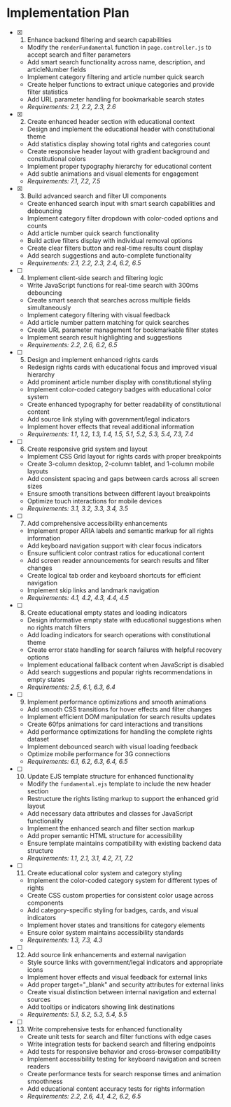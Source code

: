# Implementation Plan

- [x]   1. Enhance backend filtering and search capabilities

    - Modify the `renderFundamental` function in `page.controller.js` to accept search and filter parameters
    - Add smart search functionality across name, description, and articleNumber fields
    - Implement category filtering and article number quick search
    - Create helper functions to extract unique categories and provide filter statistics
    - Add URL parameter handling for bookmarkable search states
    - _Requirements: 2.1, 2.2, 2.3, 2.6_

- [x]   2. Create enhanced header section with educational context

    - Design and implement the educational header with constitutional theme
    - Add statistics display showing total rights and categories count
    - Create responsive header layout with gradient background and constitutional colors
    - Implement proper typography hierarchy for educational content
    - Add subtle animations and visual elements for engagement
    - _Requirements: 7.1, 7.2, 7.5_

- [x]   3. Build advanced search and filter UI components


    - Create enhanced search input with smart search capabilities and debouncing
    - Implement category filter dropdown with color-coded options and counts
    - Add article number quick search functionality
    - Build active filters display with individual removal options
    - Create clear filters button and real-time results count display
    - Add search suggestions and auto-complete functionality
    - _Requirements: 2.1, 2.2, 2.3, 2.4, 6.2, 6.5_

- [ ]   4. Implement client-side search and filtering logic

    - Write JavaScript functions for real-time search with 300ms debouncing
    - Create smart search that searches across multiple fields simultaneously
    - Implement category filtering with visual feedback
    - Add article number pattern matching for quick searches
    - Create URL parameter management for bookmarkable filter states
    - Implement search result highlighting and suggestions
    - _Requirements: 2.2, 2.6, 6.2, 6.5_

- [ ]   5. Design and implement enhanced rights cards

    - Redesign rights cards with educational focus and improved visual hierarchy
    - Add prominent article number display with constitutional styling
    - Implement color-coded category badges with educational color system
    - Create enhanced typography for better readability of constitutional content
    - Add source link styling with government/legal indicators
    - Implement hover effects that reveal additional information
    - _Requirements: 1.1, 1.2, 1.3, 1.4, 1.5, 5.1, 5.2, 5.3, 5.4, 7.3, 7.4_

- [ ]   6. Create responsive grid system and layout

    - Implement CSS Grid layout for rights cards with proper breakpoints
    - Create 3-column desktop, 2-column tablet, and 1-column mobile layouts
    - Add consistent spacing and gaps between cards across all screen sizes
    - Ensure smooth transitions between different layout breakpoints
    - Optimize touch interactions for mobile devices
    - _Requirements: 3.1, 3.2, 3.3, 3.4, 3.5_

- [ ]   7. Add comprehensive accessibility enhancements

    - Implement proper ARIA labels and semantic markup for all rights information
    - Add keyboard navigation support with clear focus indicators
    - Ensure sufficient color contrast ratios for educational content
    - Add screen reader announcements for search results and filter changes
    - Create logical tab order and keyboard shortcuts for efficient navigation
    - Implement skip links and landmark navigation
    - _Requirements: 4.1, 4.2, 4.3, 4.4, 4.5_

- [ ]   8. Create educational empty states and loading indicators

    - Design informative empty state with educational suggestions when no rights match filters
    - Add loading indicators for search operations with constitutional theme
    - Create error state handling for search failures with helpful recovery options
    - Implement educational fallback content when JavaScript is disabled
    - Add search suggestions and popular rights recommendations in empty states
    - _Requirements: 2.5, 6.1, 6.3, 6.4_

- [ ]   9. Implement performance optimizations and smooth animations

    - Add smooth CSS transitions for hover effects and filter changes
    - Implement efficient DOM manipulation for search results updates
    - Create 60fps animations for card interactions and transitions
    - Add performance optimizations for handling the complete rights dataset
    - Implement debounced search with visual loading feedback
    - Optimize mobile performance for 3G connections
    - _Requirements: 6.1, 6.2, 6.3, 6.4, 6.5_

- [ ]   10. Update EJS template structure for enhanced functionality

    - Modify the `fundamental.ejs` template to include the new header section
    - Restructure the rights listing markup to support the enhanced grid layout
    - Add necessary data attributes and classes for JavaScript functionality
    - Implement the enhanced search and filter section markup
    - Add proper semantic HTML structure for accessibility
    - Ensure template maintains compatibility with existing backend data structure
    - _Requirements: 1.1, 2.1, 3.1, 4.2, 7.1, 7.2_

- [ ]   11. Create educational color system and category styling

    - Implement the color-coded category system for different types of rights
    - Create CSS custom properties for consistent color usage across components
    - Add category-specific styling for badges, cards, and visual indicators
    - Implement hover states and transitions for category elements
    - Ensure color system maintains accessibility standards
    - _Requirements: 1.3, 7.3, 4.3_

- [ ]   12. Add source link enhancements and external navigation

    - Style source links with government/legal indicators and appropriate icons
    - Implement hover effects and visual feedback for external links
    - Add proper target="\_blank" and security attributes for external links
    - Create visual distinction between internal navigation and external sources
    - Add tooltips or indicators showing link destinations
    - _Requirements: 5.1, 5.2, 5.3, 5.4, 5.5_

- [ ]   13. Write comprehensive tests for enhanced functionality
    - Create unit tests for search and filter functions with edge cases
    - Write integration tests for backend search and filtering endpoints
    - Add tests for responsive behavior and cross-browser compatibility
    - Implement accessibility testing for keyboard navigation and screen readers
    - Create performance tests for search response times and animation smoothness
    - Add educational content accuracy tests for rights information
    - _Requirements: 2.2, 2.6, 4.1, 4.2, 6.2, 6.5_
